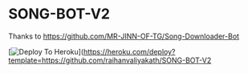 # SONG-BOT-V2
Thanks to  https://github.com/MR-JINN-OF-TG/Song-Downloader-Bot 

[![Deploy To Heroku](https://www.herokucdn.com/deploy/button.svg)](https://heroku.com/deploy?template=https://github.com/raihanvaliyakath/SONG-BOT-V2
